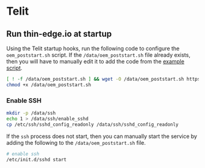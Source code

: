 # Telit

## Run thin-edge.io at startup

Using the Telit startup hooks, run the following code to configure the `oem_poststart.sh` script. If the `/data/oem_poststart.sh` file already exists, then you will have to manually edit it to add the code from the [example script](https://raw.githubusercontent.com/thin-edge/tedge-standalone/main/docs/oem_poststart.sh).

```sh
[ ! -f /data/oem_poststart.sh ] && wget -O /data/oem_poststart.sh https://raw.githubusercontent.com/thin-edge/tedge-standalone/main/docs/oem_poststart.sh
chmod +x /data/oem_poststart.sh
```

### Enable SSH

```sh
mkdir -p /data/ssh
echo 1 > /data/ssh/enable_sshd
cp /etc/ssh/sshd_config_readonly /data/ssh/sshd_config_readonly
```

If the `ssh` process does not start, then you can manually start the service by adding the following to the `/data/oem_poststart.sh` file.

```sh
# enable ssh
/etc/init.d/sshd start
```
